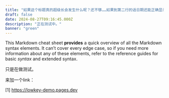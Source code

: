 ```yaml
---
title: "如果这个标题真的超级长会发生什么呢？还不够……如果到第二行的话日期还能正确显示吗？看来是可以的！很好很好！"
draft: false
date: 2024-08-27T09:16:45.000Z
description: "正在测试中。"
banner: "green"
---
```


This Markdown cheat sheet **provides** a quick overview of all the Markdown syntax elements. It can’t cover every edge case, so if you need more information about any of these elements, refer to the reference guides for basic _syntax_ and extended syntax.

只是在做测试。

来加一个link：

[1] https://lowkey-demo.pages.dev